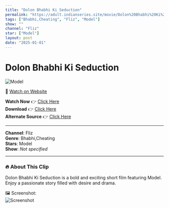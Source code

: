 ```yaml
---
title: "Dolon Bhabhi Ki Seduction"
permalink: "https://adult.indianseries.site/movie/Dolon%20Bhabhi%20Ki%20Seduction"
tags: ["Bhabhi,Cheating", "Fliz", "Model"]
show: ""
channel: "Fliz"
star: ["Model"]
layout: post
date: "2025-01-01"
---
```


# Dolon Bhabhi Ki Seduction

![Model](https://shorts.desisins.com/wp-content/uploads/2024/08/Dolon-Bhabhi-DesiSins.com_.jpg)

🔗 [Watch on Website](https://adult.indianseries.site/movie/Dolon%20Bhabhi%20Ki%20Seduction)

**Watch Now** 👉 [Click Here](https://adult.indianseries.site/movie/Dolon%20Bhabhi%20Ki%20Seduction)  
**Download** 👉 [Click Here](https://adult.indianseries.site/movie/Dolon%20Bhabhi%20Ki%20Seduction)  
**Alternate Source** 👉 [Click Here](https://adult.indianseries.site/movie/Dolon%20Bhabhi%20Ki%20Seduction)

---

**Channel**: Fliz  
**Genre**: Bhabhi,Cheating  
**Stars**: Model  
**Show**: *Not specified*

---

### 🔥 About This Clip

Dolon Bhabhi Ki Seduction is a bold and exciting short film featuring Model. Enjoy a passionate story filled with desire and drama.
 
🖼️ Screenshot:  
![Screenshot](https://shorts.desisins.com/wp-content/uploads/2024/08/Dolon-Bhabhi-DesiSins.com_.jpg)
